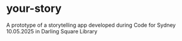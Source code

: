 # your-story
A prototype of a storytelling app developed during Code for Sydney 10.05.2025 in Darling Square Library
